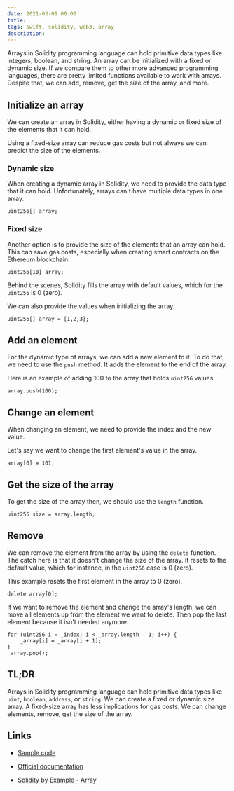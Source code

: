 ```yaml
---
date: 2021-03-01 00:00
title: 
tags: swift, solidity, web3, array
description: 
---
```


Arrays in Solidity programming language can hold primitive data types like integers, boolean, and string. An array can be initialized with a fixed or dynamic size. If we compare them to other more advanced programming languages, there are pretty limited functions available to work with arrays. Despite that, we can add, remove, get the size of the array, and more.

##  Initialize an array

We can create an array in Solidity, either having a dynamic or fixed size of the elements that it can hold.

Using a fixed-size array can reduce gas costs but not always we can predict the size of the elements.

### Dynamic size

When creating a dynamic array in Solidity, we need to provide the data type that it can hold. Unfortunately, arrays can't have multiple data types in one array.

```
uint256[] array;
```

### Fixed size

Another option is to provide the size of the elements that an array can hold. This can save gas costs, especially when creating smart contracts on the Ethereum blockchain.

```
uint256[10] array;
```

Behind the scenes, Solidity fills the array with default values, which for the `uint256` is 0 (zero).

We can also provide the values when initializing the array.

```
uint256[] array = [1,2,3];
```

## Add an element

For the dynamic type of arrays, we can add a new element to it. To do that, we need to use the `push` method. It adds the element to the end of the array.

Here is an example of adding 100 to the array that holds `uint256` values.

```
array.push(100);
```

## Change an element

When changing an element, we need to provide the index and the new value.

Let's say we want to change the first element's value in the array.

```
array[0] = 101;
```

## Get the size of the array

To get the size of the array then, we should use the `length` function.

```
uint256 size = array.length;
```

## Remove

We can remove the element from the array by using the `delete` function. The catch here is that it doesn't change the size of the array. It resets to the default value, which for instance, in the `uint256` case is 0 (zero).

This example resets the first element in the array to 0 (zero).

```
delete array[0];
```

If we want to remove the element and change the array's length, we can move all elements up from the element we want to delete. Then pop the last element because it isn't needed anymore.

```
for (uint256 i = _index; i < _array.length - 1; i++) {
    _array[i] = _array[i + 1];
}
_array.pop();
```

## TL;DR

Arrays in Solidity programming language can hold primitive data types like `uint`, `boolean`, `address`, or `string`. We can create a fixed or dynamic size array. A fixed-size array has less implications for gas costs. We can change elements, remove, get the size of the array.

## Links

* [Sample code](https://gist.github.com/fassko/de8a9ca0657d25d656b7ad19b1705ce2)

* [Official documentation](https://docs.soliditylang.org/en/v0.8.11/types.html)
* [Solidity by Example - Array](https://solidity-by-example.org/array/)
